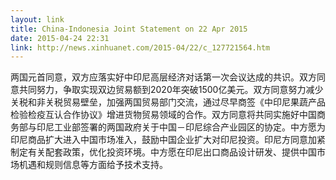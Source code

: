 ```yaml
---
layout: link
title: China-Indonesia Joint Statement on 22 Apr 2015
date: 2015-04-24 22:31
link: http://news.xinhuanet.com/2015-04/22/c_127721564.htm
---
```


两国元首同意，双方应落实好中印尼高层经济对话第一次会议达成的共识。双方同意共同努力，争取实现双边贸易额到2020年突破1500亿美元。双方同意努力减少关税和非关税贸易壁垒，加强两国贸易部门交流，通过尽早商签《中印尼果蔬产品检验检疫互认合作协议》增进货物贸易领域的合作。双方同意将共同实施好中国商务部与印尼工业部签署的两国政府关于中国－印尼综合产业园区的协定。中方愿为印尼商品扩大进入中国市场准入，鼓励中国企业扩大对印尼投资。印尼方同意加紧制定有关配套政策，优化投资环境。中方愿在印尼出口商品设计研发、提供中国市场机遇和规则信息等方面给予技术支持。

